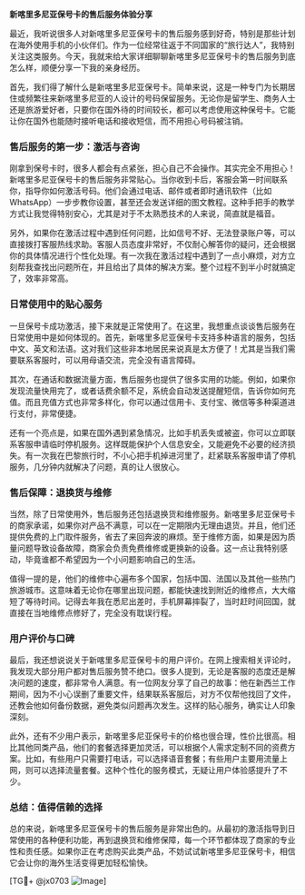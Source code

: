 **新喀里多尼亚保号卡的售后服务体验分享**

最近，我听说很多人对新喀里多尼亚保号卡的售后服务感到好奇，特别是那些计划在海外使用手机的小伙伴们。作为一位经常往返于不同国家的“旅行达人”，我特别关注这类服务。今天，我就来给大家详细聊聊新喀里多尼亚保号卡的售后服务到底怎么样，顺便分享一下我的亲身经历。

首先，我们得了解什么是新喀里多尼亚保号卡。简单来说，这是一种专门为长期居住或频繁往来新喀里多尼亚的人设计的号码保留服务。无论你是留学生、商务人士还是旅游爱好者，只要你在国外待的时间较长，都可以考虑使用这种保号卡。它能让你在国外也能随时接听电话和接收短信，而不用担心号码被注销。

### **售后服务的第一步：激活与咨询**
刚拿到保号卡时，很多人都会有点紧张，担心自己不会操作。其实完全不用担心！新喀里多尼亚保号卡的售后服务非常贴心。当你收到卡后，客服会第一时间联系你，指导你如何激活号码。他们会通过电话、邮件或者即时通讯软件（比如WhatsApp）一步步教你设置，甚至还会发送详细的图文教程。这种手把手的教学方式让我觉得特别安心，尤其是对于不太熟悉技术的人来说，简直就是福音。

另外，如果你在激活过程中遇到任何问题，比如信号不好、无法登录账户等，可以直接拨打客服热线求助。客服人员态度非常好，不仅耐心解答你的疑问，还会根据你的具体情况进行个性化处理。有一次我在激活过程中遇到了一点小麻烦，对方立刻帮我查找出问题所在，并且给出了具体的解决方案。整个过程不到半小时就搞定了，效率非常高。

### **日常使用中的贴心服务**
一旦保号卡成功激活，接下来就是正常使用了。在这里，我想重点谈谈售后服务在日常使用中是如何体现的。首先，新喀里多尼亚保号卡支持多种语言的服务，包括中文、英文和法语。这对我们这些非本地居民来说真是太方便了！尤其是当我们需要联系客服时，可以用母语交流，完全没有语言障碍。

其次，在通话和数据流量方面，售后服务也提供了很多实用的功能。例如，如果你发现流量快用完了，或者话费余额不足，系统会自动发送提醒短信，告诉你如何充值。而且充值方式也非常多样化，你可以通过信用卡、支付宝、微信等多种渠道进行支付，非常便捷。

还有一个亮点是，如果在国外遇到紧急情况，比如手机丢失或被盗，你可以立即联系客服申请临时停机服务。这样既能保护个人信息安全，又能避免不必要的经济损失。有一次我在巴黎旅行时，不小心把手机掉进河里了，赶紧联系客服申请了停机服务，几分钟内就解决了问题，真的让人很放心。

### **售后保障：退换货与维修**
当然，除了日常使用外，售后服务还包括退换货和维修服务。新喀里多尼亚保号卡的商家承诺，如果你对产品不满意，可以在一定期限内无理由退货。并且，他们还提供免费的上门取件服务，省去了来回奔波的麻烦。至于维修方面，如果是因为质量问题导致设备故障，商家会负责免费维修或更换新的设备。这一点让我特别感动，毕竟谁都不希望因为一个小问题影响自己的生活。

值得一提的是，他们的维修中心遍布多个国家，包括中国、法国以及其他一些热门旅游城市。这意味着无论你在哪里出现问题，都能快速找到附近的维修点，大大缩短了等待时间。记得去年我在悉尼出差时，手机屏幕摔裂了，当时赶时间回国，就直接在当地维修点修好了，完全没有耽误行程。

### **用户评价与口碑**
最后，我还想说说关于新喀里多尼亚保号卡的用户评价。在网上搜索相关评论时，我发现大部分用户都对售后服务赞不绝口。很多人提到，无论是客服的态度还是解决问题的速度，都非常令人满意。有一位网友分享了自己的故事：他在新西兰工作期间，因为不小心误删了重要文件，结果联系客服后，对方不仅帮他找回了文件，还教会他如何备份数据，避免类似问题再次发生。这样的贴心服务，确实让人印象深刻。

此外，还有不少用户表示，新喀里多尼亚保号卡的价格也很合理，性价比很高。相比其他同类产品，他们的套餐选择更加灵活，可以根据个人需求定制不同的资费方案。比如，有些用户只需要打电话，可以选择语音套餐；有些用户主要用流量上网，则可以选择流量套餐。这种个性化的服务模式，无疑让用户体验感提升了不少。

### **总结：值得信赖的选择**
总的来说，新喀里多尼亚保号卡的售后服务是非常出色的。从最初的激活指导到日常使用的各种便利功能，再到退换货和维修保障，每一个环节都体现了商家的专业性和责任感。如果你正在考虑购买此类产品，不妨试试新喀里多尼亚保号卡，相信它会让你的海外生活变得更加轻松愉快。

[TG💪+ @jx0703 ![Image](https://github.com/user-attachments/assets/dbca1d08-cadb-493c-b0ec-ad6f7a83f270)]